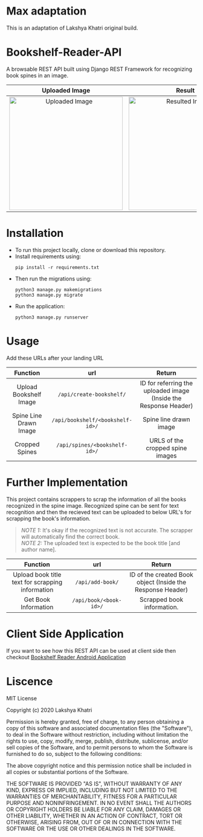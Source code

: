 # Max adaptation
This is an adaptation of Lakshya Khatri original build.

# Bookshelf-Reader-API
A browsable REST API built using Django REST Framework for recognizing book spines in an image.

Uploaded Image        | Result
:--------------------:|:---------------------------:
<img src="assets/spines.jpg" alt="Uploaded Image" width="300" />|<img src="assets/drawn_spines.jpeg" alt="Resulted Image" width="300" />

# Installation
* To run this project locally, clone or download this repository.
* Install requirements using:
    ```
    pip install -r requirements.txt
    ```
* Then run the migrations using:
    ```
    python3 manage.py makemigrations  
    python3 manage.py migrate
    ```
* Run the application:
    ```
    python3 manage.py runserver
    ```

# Usage
Add these URLs after your landing URL

Function                | url                    | Return  
:----------------------:|:----------------------:|:----------------------------------------------------:  
Upload Bookshelf Image  | `/api/create-bookshelf/` | ID for referring the uploaded image (Inside the Response Header)  
Spine Line Drawn Image  | `/api/bookshelf/<bookshelf-id>/` | Spine line drawn image
Cropped Spines          | `/api/spines/<bookshelf-id>/` | URLS of the cropped spine images

# Further Implementation

This project contains scrappers to scrap the information of all the books recognized in the spine image. Recognized spine can be sent for text recognition and then the recieved text can be uploaded to below URL's for scrapping the book's information.

> *NOTE 1:* It's okay if the recognized text is not accurate. The scrapper will automatically find the correct book.  
> *NOTE 2:* The uploaded text is expected to be the book title \[and author name\].

Function                | url                    | Return  
:----------------------:|:----------------------:|:----------------------------------------------------:  
Upload book title text for scrapping information  | `/api/add-book/` | ID of the created Book object (Inside the Response Header)
Get Book Information | `/api/book/<book-id>/` | Scrapped book information.

# Client Side Application
If you want to see how this REST API can be used at client side then checkout [Bookshelf Reader Android Application](https://github.com/LakshyaKhatri/Bookshelf-Reader)

# Liscence
MIT License

Copyright (c) 2020 Lakshya Khatri

Permission is hereby granted, free of charge, to any person obtaining a copy
of this software and associated documentation files (the "Software"), to deal
in the Software without restriction, including without limitation the rights
to use, copy, modify, merge, publish, distribute, sublicense, and/or sell
copies of the Software, and to permit persons to whom the Software is
furnished to do so, subject to the following conditions:

The above copyright notice and this permission notice shall be included in all
copies or substantial portions of the Software.

THE SOFTWARE IS PROVIDED "AS IS", WITHOUT WARRANTY OF ANY KIND, EXPRESS OR
IMPLIED, INCLUDING BUT NOT LIMITED TO THE WARRANTIES OF MERCHANTABILITY,
FITNESS FOR A PARTICULAR PURPOSE AND NONINFRINGEMENT. IN NO EVENT SHALL THE
AUTHORS OR COPYRIGHT HOLDERS BE LIABLE FOR ANY CLAIM, DAMAGES OR OTHER
LIABILITY, WHETHER IN AN ACTION OF CONTRACT, TORT OR OTHERWISE, ARISING FROM,
OUT OF OR IN CONNECTION WITH THE SOFTWARE OR THE USE OR OTHER DEALINGS IN THE
SOFTWARE.
